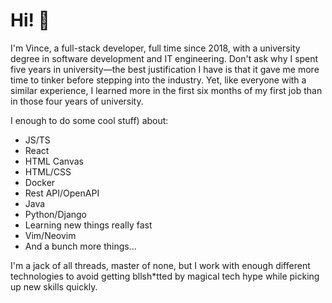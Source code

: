 # Hi! 👋

I'm Vince, a full-stack developer, full time since 2018, with a university degree in software development and IT engineering. Don't ask why I spent five years in university—the best justification I have is that it gave me more time to tinker before stepping into the industry. Yet, like everyone with a similar experience, I learned more in the first six months of my first job than in those four years of university.

I enough to do some cool stuff) about:

* JS/TS
* React
* HTML Canvas
* HTML/CSS
* Docker
* Rest API/OpenAPI
* Java
* Python/Django
* Learning new things really fast
* Vim/Neovim
* And a bunch more things...

I'm a jack of all threads, master of none, but I work with enough different technologies to avoid getting bllsh*tted by magical tech hype while picking up new skills quickly.
